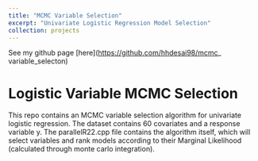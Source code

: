 ```yaml
---
title: "MCMC Variable Selection"
excerpt: "Univariate Logistic Regression Model Selection"
collection: projects
---
```


See my github page [here](https://github.com/hhdesai98/mcmc_ variable_selecton)

# Logistic Variable MCMC Selection

This repo contains an MCMC variable selection algorithm for univariate logistic regression. The dataset contains 60 covariates and a response variable y. The parallelR22.cpp file contains the algorithm itself, which will select variables and rank models according to their Marginal Likelihood (calculated through monte carlo integration).


